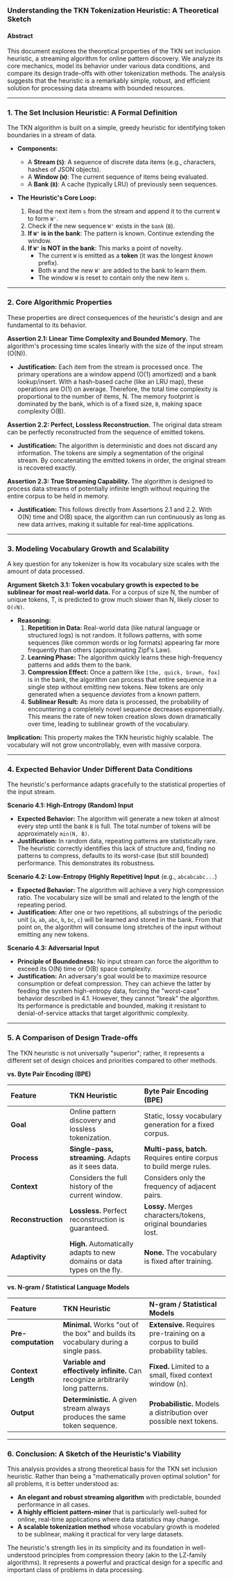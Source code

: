 ### **Understanding the TKN Tokenization Heuristic: A Theoretical Sketch**

#### **Abstract**

This document explores the theoretical properties of the TKN set inclusion heuristic, a streaming algorithm for online pattern discovery. We analyze its core mechanics, model its behavior under various data conditions, and compare its design trade-offs with other tokenization methods. The analysis suggests that the heuristic is a remarkably simple, robust, and efficient solution for processing data streams with bounded resources.

---

### **1. The Set Inclusion Heuristic: A Formal Definition**

The TKN algorithm is built on a simple, greedy heuristic for identifying token boundaries in a stream of data.

- **Components:**

  - A **Stream (`S`)**: A sequence of discrete data items (e.g., characters, hashes of JSON objects).
  - A **Window (`W`)**: The current sequence of items being evaluated.
  - A **Bank (`B`)**: A cache (typically LRU) of previously seen sequences.

- **The Heuristic's Core Loop:**
  1.  Read the next item `s` from the stream and append it to the current `W` to form `W'`.
  2.  Check if the new sequence `W'` exists in the `bank` (`B`).
  3.  **If `W'` is in the bank**: The pattern is known. Continue extending the window.
  4.  **If `W'` is NOT in the bank**: This marks a point of novelty.
      - The current `W` is emitted as a **token** (it was the longest _known_ prefix).
      - Both `W` and the new `W'` are added to the bank to learn them.
      - The window `W` is reset to contain only the new item `s`.

---

### **2. Core Algorithmic Properties**

These properties are direct consequences of the heuristic's design and are fundamental to its behavior.

**Assertion 2.1: Linear Time Complexity and Bounded Memory.**
The algorithm's processing time scales linearly with the size of the input stream (O(N)).

- **Justification:** Each item from the stream is processed once. The primary operations are a window append (O(1) amortized) and a bank lookup/insert. With a hash-based cache (like an LRU map), these operations are O(1) on average. Therefore, the total time complexity is proportional to the number of items, N. The memory footprint is dominated by the bank, which is of a fixed size, `B`, making space complexity O(B).

**Assertion 2.2: Perfect, Lossless Reconstruction.**
The original data stream can be perfectly reconstructed from the sequence of emitted tokens.

- **Justification:** The algorithm is deterministic and does not discard any information. The tokens are simply a segmentation of the original stream. By concatenating the emitted tokens in order, the original stream is recovered exactly.

**Assertion 2.3: True Streaming Capability.**
The algorithm is designed to process data streams of potentially infinite length without requiring the entire corpus to be held in memory.

- **Justification:** This follows directly from Assertions 2.1 and 2.2. With O(N) time and O(B) space, the algorithm can run continuously as long as new data arrives, making it suitable for real-time applications.

---

### **3. Modeling Vocabulary Growth and Scalability**

A key question for any tokenizer is how its vocabulary size scales with the amount of data processed.

**Argument Sketch 3.1: Token vocabulary growth is expected to be sublinear for most real-world data.**
For a corpus of size N, the number of unique tokens, T, is predicted to grow much slower than N, likely closer to `O(√N)`.

- **Reasoning:**
  1.  **Repetition in Data:** Real-world data (like natural language or structured logs) is not random. It follows patterns, with some sequences (like common words or log formats) appearing far more frequently than others (approximating Zipf's Law).
  2.  **Learning Phase:** The algorithm quickly learns these high-frequency patterns and adds them to the bank.
  3.  **Compression Effect:** Once a pattern like `[the, quick, brown, fox]` is in the bank, the algorithm can process that entire sequence in a single step without emitting new tokens. New tokens are only generated when a sequence _deviates_ from a known pattern.
  4.  **Sublinear Result:** As more data is processed, the probability of encountering a completely novel sequence decreases exponentially. This means the rate of new token creation slows down dramatically over time, leading to sublinear growth of the vocabulary.

**Implication:** This property makes the TKN heuristic highly scalable. The vocabulary will not grow uncontrollably, even with massive corpora.

---

### **4. Expected Behavior Under Different Data Conditions**

The heuristic's performance adapts gracefully to the statistical properties of the input stream.

**Scenario 4.1: High-Entropy (Random) Input**

- **Expected Behavior:** The algorithm will generate a new token at almost every step until the bank `B` is full. The total number of tokens will be approximately `min(N, B)`.
- **Justification:** In random data, repeating patterns are statistically rare. The heuristic correctly identifies this lack of structure and, finding no patterns to compress, defaults to its worst-case (but still bounded) performance. This demonstrates its robustness.

**Scenario 4.2: Low-Entropy (Highly Repetitive) Input** (e.g., `abcabcabc...`)

- **Expected Behavior:** The algorithm will achieve a very high compression ratio. The vocabulary size will be small and related to the length of the repeating period.
- **Justification:** After one or two repetitions, all substrings of the periodic unit (`a`, `ab`, `abc`, `b`, `bc`, `c`) will be learned and stored in the bank. From that point on, the algorithm will consume long stretches of the input without emitting any new tokens.

**Scenario 4.3: Adversarial Input**

- **Principle of Boundedness:** No input stream can force the algorithm to exceed its O(N) time or O(B) space complexity.
- **Justification:** An adversary's goal would be to maximize resource consumption or defeat compression. They can achieve the latter by feeding the system high-entropy data, forcing the "worst-case" behavior described in 4.1. However, they cannot "break" the algorithm. Its performance is predictable and bounded, making it resistant to denial-of-service attacks that target algorithmic complexity.

---

### **5. A Comparison of Design Trade-offs**

The TKN heuristic is not universally "superior"; rather, it represents a different set of design choices and priorities compared to other methods.

**vs. Byte Pair Encoding (BPE)**

| Feature            | TKN Heuristic                                                           | Byte Pair Encoding (BPE)                                            |
| :----------------- | :---------------------------------------------------------------------- | :------------------------------------------------------------------ |
| **Goal**           | Online pattern discovery and lossless tokenization.                     | Static, lossy vocabulary generation for a fixed corpus.             |
| **Process**        | **Single-pass, streaming.** Adapts as it sees data.                     | **Multi-pass, batch.** Requires entire corpus to build merge rules. |
| **Context**        | Considers the full history of the current window.                       | Considers only the frequency of adjacent pairs.                     |
| **Reconstruction** | **Lossless.** Perfect reconstruction is guaranteed.                     | **Lossy.** Merges characters/tokens, original boundaries lost.      |
| **Adaptivity**     | **High.** Automatically adapts to new domains or data types on the fly. | **None.** The vocabulary is fixed after training.                   |

**vs. N-gram / Statistical Language Models**

| Feature             | TKN Heuristic                                                                       | N-gram / Statistical Models                                                   |
| :------------------ | :---------------------------------------------------------------------------------- | :---------------------------------------------------------------------------- |
| **Pre-computation** | **Minimal.** Works "out of the box" and builds its vocabulary during a single pass. | **Extensive.** Requires pre-training on a corpus to build probability tables. |
| **Context Length**  | **Variable and effectively infinite.** Can recognize arbitrarily long patterns.     | **Fixed.** Limited to a small, fixed context window (n).                      |
| **Output**          | **Deterministic.** A given stream always produces the same token sequence.          | **Probabilistic.** Models a distribution over possible next tokens.           |

---

### **6. Conclusion: A Sketch of the Heuristic's Viability**

This analysis provides a strong theoretical basis for the TKN set inclusion heuristic. Rather than being a "mathematically proven optimal solution" for all problems, it is better understood as:

- **An elegant and robust streaming algorithm** with predictable, bounded performance in all cases.
- **A highly efficient pattern-miner** that is particularly well-suited for online, real-time applications where data statistics may change.
- **A scalable tokenization method** whose vocabulary growth is modeled to be sublinear, making it practical for very large datasets.

The heuristic's strength lies in its simplicity and its foundation in well-understood principles from compression theory (akin to the LZ-family algorithms). It represents a powerful and practical design for a specific and important class of problems in data processing.
